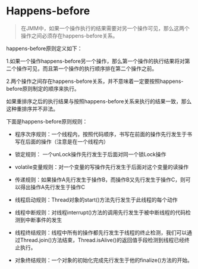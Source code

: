 # Happens-before

> 在JMM中，如果一个操作执行的结果需要对另一个操作可见，那么这两个操作之间必须存在happens-before关系。

happens-before原则定义如下：

1.如果一个操作happens-before另一个操作，那么第一个操作的执行结果将对第二个操作可见，而且第一个操作的执行顺序排在第二个操作之前。

2.两个操作之间存在happens-before关系，并不意味着一定要按照happens-before原则制定的顺序来执行。

如果重排序之后的执行结果与按照happens-before关系来执行的结果一致，那么这种重排序并不非法。

下面是happens-before原则规则：

- 程序次序规则：一个线程内，按照代码顺序，书写在前面的操作先行发生于书写在后面的操作（注意是在一个线程内）

- 锁定规则： 一个unLock操作先行发生于后面对同一个锁Lock操作

- volatile变量规则：对一个变量的写操作先行发生于后面对这个变量的读操作

- 传递规则：如果操作A先行发生于操作B，而操作B又先行发生于操作C，则可以得出操作A先行发生于操作C

- 线程启动规则：Thread对象的start()方法先行发生于此线程的每个动作

- 线程中断规则：对线程interrupt()方法的调用先行发生于被中断线程的代码检测到中断事件的发生

- 线程终结规则：线程中所有的操作都先行发生于线程的终止检测，我们可以通过Thread.join()方法结束，Thread.isAlive()的返回值手段检测到线程已经终止执行。

- 对象终结规则：一个对象的初始化完成先行发生于他的finalize()方法的开始。

